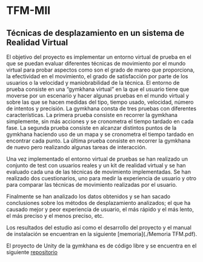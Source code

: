 # TFM-MII
## Técnicas de desplazamiento en un sistema de Realidad Virtual

El objetivo del proyecto es implementar un entorno virtual de prueba en el que se
puedan evaluar diferentes técnicas de movimiento por el mundo virtual para probar
aspectos como son el grado de mareo que proporciona, la efectividad en el movimiento, el
grado de satisfacción por parte de los usuarios o la velocidad y maniobrabilidad de la
técnica. El entorno de prueba consiste en una “gymkhana virtual” en la que el usuario tiene
que moverse por un escenario y hacer algunas pruebas en el mundo virtual y sobre las que
se hacen medidas del tipo, tiempo usado, velocidad, número de intentos y precisión. La
gymkhana consta de tres pruebas con diferentes características. La primera prueba consiste
en recorrer la gymkhana simplemente, sin más acciones y se cronometra el tiempo tardado
en cada fase. La segunda prueba consiste en alcanzar distintos puntos de la gymkhana
haciendo uso de un mapa y se cronometra el tiempo tardado en encontrar cada punto. La
última prueba consiste en recorrer la gymkhana de nuevo pero realizando algunas tareas de
interacción.

Una vez implementado el entorno virtual de pruebas se han realizado un conjunto de
test con usuarios reales y un kit de realidad virtual y se han evaluado cada una de las
técnicas de movimiento implementadas. Se han realizado dos cuestionarios, uno para medir
la experiencia de usuario y otro para comparar las técnicas de movimiento realizadas por el
usuario.

Finalmente se han analizado los datos obtenidos y se han sacado conclusiones
sobre los métodos de desplazamiento analizados; el que ha causado mejor y peor
experiencia de usuario, el más rápido y el más lento, el más preciso y el menos preciso, etc.

Los resultados del estudio así como el desarrollo del proyecto y el manual de instalación se encuentran en la siguiente [memoria](./Memoria TFM.pdf).

El proyecto de Unity de la gymkhana es de código libre y se encuentra en el siguiente [repositorio](https://bitbucket.org/adritake/tfm/src/master/)

